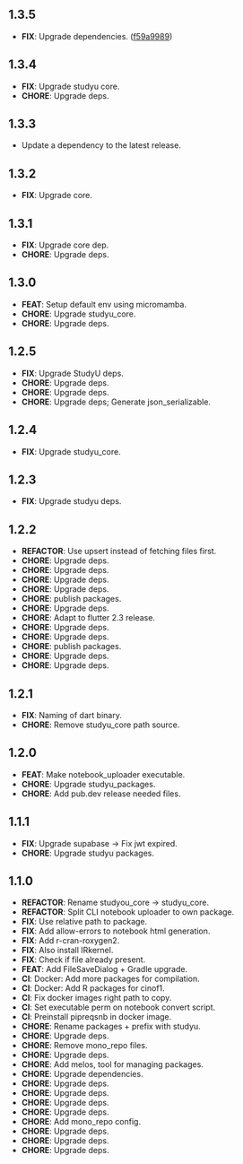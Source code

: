 ## 1.3.5

 - **FIX**: Upgrade dependencies. ([f59a9989](https://github.com/hpi-studyu/studyu/commit/f59a9989be6238576a20f5288951745345ec84af))

## 1.3.4

 - **FIX**: Upgrade studyu core.
 - **CHORE**: Upgrade deps.

## 1.3.3

 - Update a dependency to the latest release.

## 1.3.2

 - **FIX**: Upgrade core.

## 1.3.1

 - **FIX**: Upgrade core dep.
 - **CHORE**: Upgrade deps.

## 1.3.0

 - **FEAT**: Setup default env using micromamba.
 - **CHORE**: Upgrade studyu_core.
 - **CHORE**: Upgrade deps.

## 1.2.5

 - **FIX**: Upgrade StudyU deps.
 - **CHORE**: Upgrade deps.
 - **CHORE**: Upgrade deps.
 - **CHORE**: Upgrade deps; Generate json_serializable.

## 1.2.4

 - **FIX**: Upgrade studyu_core.

## 1.2.3

 - **FIX**: Upgrade studyu deps.

## 1.2.2

 - **REFACTOR**: Use upsert instead of fetching files first.
 - **CHORE**: Upgrade deps.
 - **CHORE**: Upgrade deps.
 - **CHORE**: Upgrade deps.
 - **CHORE**: Upgrade deps.
 - **CHORE**: publish packages.
 - **CHORE**: Upgrade deps.
 - **CHORE**: Adapt to flutter 2.3 release.
 - **CHORE**: Upgrade deps.
 - **CHORE**: Upgrade deps.
 - **CHORE**: publish packages.
 - **CHORE**: Upgrade deps.
 - **CHORE**: Upgrade deps.

## 1.2.1

 - **FIX**: Naming of dart binary.
 - **CHORE**: Remove studyu_core path source.

## 1.2.0

 - **FEAT**: Make notebook_uploader executable.
 - **CHORE**: Upgrade studyu_packages.
 - **CHORE**: Add pub.dev release needed files.

## 1.1.1

 - **FIX**: Upgrade supabase -> Fix jwt expired.
 - **CHORE**: Upgrade studyu packages.

## 1.1.0

 - **REFACTOR**: Rename studyou_core -> studyu_core.
 - **REFACTOR**: Split CLI notebook uploader to own package.
 - **FIX**: Use relative path to package.
 - **FIX**: Add allow-errors to notebook html generation.
 - **FIX**: Add r-cran-roxygen2.
 - **FIX**: Also install IRkernel.
 - **FIX**: Check if file already present.
 - **FEAT**: Add FileSaveDialog + Gradle upgrade.
 - **CI**: Docker: Add more packages for compilation.
 - **CI**: Docker: Add R packages for cinof1.
 - **CI**: Fix docker images right path to copy.
 - **CI**: Set executable perm on notebook convert script.
 - **CI**: Preinstall pipreqsnb in docker image.
 - **CHORE**: Rename packages + prefix with studyu.
 - **CHORE**: Upgrade deps.
 - **CHORE**: Remove mono_repo files.
 - **CHORE**: Upgrade deps.
 - **CHORE**: Add melos, tool for managing packages.
 - **CHORE**: Upgrade dependencies.
 - **CHORE**: Upgrade deps.
 - **CHORE**: Upgrade deps.
 - **CHORE**: Upgrade deps.
 - **CHORE**: Upgrade deps.
 - **CHORE**: Add mono_repo config.
 - **CHORE**: Upgrade deps.
 - **CHORE**: Upgrade deps.
 - **CHORE**: Upgrade deps.

